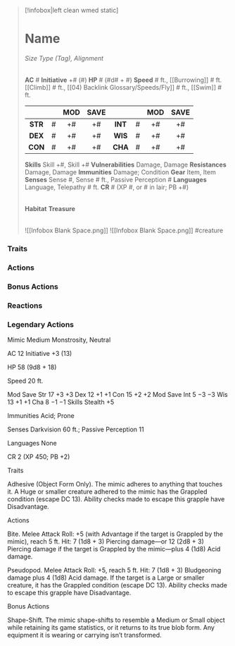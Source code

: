 > [!infobox|left clean wmed static]
> # Name
> *Size Type (Tag), Alignment*
> 
> | |
> | - |
> **AC** # **Initiative** +# (#)
> **HP** # (#d# + #)
> **Speed** # ft., [[Burrowing]] # ft. [[Climb]] # ft., [[04) Backlink Glossary/Speeds/Fly]] # ft., [[Swim]] # ft.
> 
> | | | MOD | SAVE | | | MOD | SAVE |
> | :-: | :-: | :-: | :-: | :-: | :-: | :-: | :-: |
> | **STR** | # | +# | +# | **INT** | # | +# | +# | 
> | **DEX** | # | +# | +# | **WIS** | # | +# | +# |
> | **CON** | # | +# | +# | **CHA** | # | +# | +# |
> **Skills** Skill +#, Skill +#
> **Vulnerabilities** Damage, Damage
> **Resistances** Damage, Damage
> **Immunities** Damage; Condition
> **Gear** Item, Item
> **Senses** Sense #, Sense # ft., Passive Perception #
> **Languages** Language, Telepathy # ft.
> **CR** # (XP #, or # in lair; PB +#)
>
> | |
> | - |
> **Habitat**
> **Treasure**
> 
> | |
> | - |
> ![[Infobox Blank Space.png]]
> ![[Infobox Blank Space.png]]
> #creature 


### Traits
### Actions
### Bonus Actions
### Reactions
### Legendary Actions
Mimic
Medium Monstrosity, Neutral

AC 12 Initiative +3 (13)

HP 58 (9d8 + 18)

Speed 20 ft.

Mod	Save
Str	17	+3	+3
Dex	12	+1	+1
Con	15	+2	+2
Mod	Save
Int	5	−3	−3
Wis	13	+1	+1
Cha	8	−1	−1
Skills Stealth +5

Immunities Acid; Prone

Senses Darkvision 60 ft.; Passive Perception 11

Languages None

CR 2 (XP 450; PB +2)

Traits

Adhesive (Object Form Only). The mimic adheres to anything that touches it. A Huge or smaller creature adhered to the mimic has the Grappled condition (escape DC 13). Ability checks made to escape this grapple have Disadvantage.

Actions

Bite. Melee Attack Roll: +5 (with Advantage if the target is Grappled by the mimic), reach 5 ft. Hit: 7 (1d8 + 3) Piercing damage—or 12 (2d8 + 3) Piercing damage if the target is Grappled by the mimic—plus 4 (1d8) Acid damage.

Pseudopod. Melee Attack Roll: +5, reach 5 ft. Hit: 7 (1d8 + 3) Bludgeoning damage plus 4 (1d8) Acid damage. If the target is a Large or smaller creature, it has the Grappled condition (escape DC 13). Ability checks made to escape this grapple have Disadvantage.

Bonus Actions

Shape-Shift. The mimic shape-shifts to resemble a Medium or Small object while retaining its game statistics, or it returns to its true blob form. Any equipment it is wearing or carrying isn’t transformed.